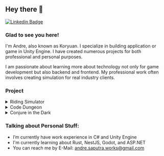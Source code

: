 ## Hey there 👋

[![Linkedin Badge](https://img.shields.io/badge/LinkedIn-0077B5?style=for-the-badge&logo=linkedin&logoColor=white)](https://www.linkedin.com/in/andre-saputra-6b1546170/)

### Glad to see you here!

I'm Andre, also known as Koryuan. I specialize in building application or game in Unity Engine. I have created numerous projects for both professional and personal purposes.

I am passionate about learning more about technology not only for game development but also backend and frontend. My professional work often involves creating simulation for real industry clients.

### Project
<details>
  <summary>Riding Simulator</summary>
  <table>
    <td valign="center", halign="center"><p>A simulation project for Riding a bike in VR and PC</p>
    <td align="center">
      <div>
        <img src="https://github.com/Koryuan/Koryuan/blob/main/Images/Riding%20Simulation.webp">
        <a href="">  More Info </a>
      </div>
  </table>
</details>

<details>
  <summary>Code Dungeon</summary>
  <table>
    <td valign="center", halign="center"><p>A 2D RPG create for Thesis. This project is created to teach people about the basic of programming</p>
    <td align="center">
      <div>
        <img src="https://github.com/Koryuan/Koryuan/blob/main/Images/Code%20Dungeon.webp">
        <a href="https://codedungeon.itch.io/code-dungeon">  More Info </a>
      </div>
  </table>
</details>

<details>
  <summary>Conjure in the Dark</summary>
  <table>
    <td valign="center", halign="center"><p>A game created for Pirate Software 15th Game jame</p>
    <td align="center">
      <div>
        <img src="https://github.com/Koryuan/Koryuan/blob/main/Images/Conjure%20in%20the%20Dark.webp">
        <a href="https://koryuan.itch.io/conjure-in-the-dark">  More Info </a>
      </div>
  </table>
</details>

### Talking about Personal Stuff:

- I’m currently have work experience in C# and Unity Engine
- I'm currently learning about Rust, NestJS, Godot, and ASP.NET
- You can reach me by E-Mail: andre.saputra.works@gmail.com
